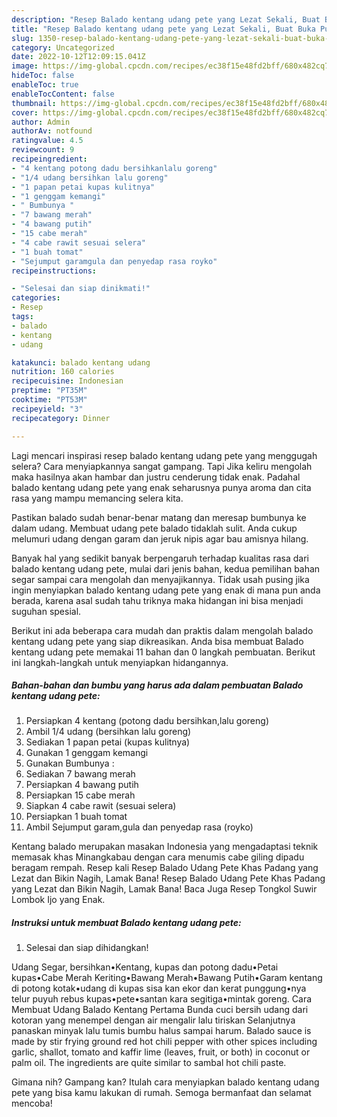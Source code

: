 ```yaml
---
description: "Resep Balado kentang udang pete yang Lezat Sekali, Buat Buka Puasa Enak Banget"
title: "Resep Balado kentang udang pete yang Lezat Sekali, Buat Buka Puasa Enak Banget"
slug: 1350-resep-balado-kentang-udang-pete-yang-lezat-sekali-buat-buka-puasa-enak-banget
category: Uncategorized
date: 2022-10-12T12:09:15.041Z
image: https://img-global.cpcdn.com/recipes/ec38f15e48fd2bff/680x482cq70/balado-kentang-udang-pete-foto-resep-utama.jpg
hideToc: false
enableToc: true
enableTocContent: false
thumbnail: https://img-global.cpcdn.com/recipes/ec38f15e48fd2bff/680x482cq70/balado-kentang-udang-pete-foto-resep-utama.jpg
cover: https://img-global.cpcdn.com/recipes/ec38f15e48fd2bff/680x482cq70/balado-kentang-udang-pete-foto-resep-utama.jpg
author: Admin
authorAv: notfound
ratingvalue: 4.5
reviewcount: 9
recipeingredient:
- "4 kentang potong dadu bersihkanlalu goreng"
- "1/4 udang bersihkan lalu goreng"
- "1 papan petai kupas kulitnya"
- "1 genggam kemangi"
- " Bumbunya "
- "7 bawang merah"
- "4 bawang putih"
- "15 cabe merah"
- "4 cabe rawit sesuai selera"
- "1 buah tomat"
- "Sejumput garamgula dan penyedap rasa royko"
recipeinstructions:

- "Selesai dan siap dinikmati!"
categories:
- Resep
tags:
- balado
- kentang
- udang

katakunci: balado kentang udang 
nutrition: 160 calories
recipecuisine: Indonesian
preptime: "PT35M"
cooktime: "PT53M"
recipeyield: "3"
recipecategory: Dinner

---
```



Lagi mencari inspirasi resep balado kentang udang pete yang menggugah selera? Cara menyiapkannya sangat gampang. Tapi Jika keliru mengolah maka hasilnya akan hambar dan justru cenderung tidak enak. Padahal balado kentang udang pete yang enak seharusnya punya aroma dan cita rasa yang mampu memancing selera kita.


Pastikan balado sudah benar-benar matang dan meresap bumbunya ke dalam udang. Membuat udang pete balado tidaklah sulit. Anda cukup melumuri udang dengan garam dan jeruk nipis agar bau amisnya hilang.

Banyak hal yang sedikit banyak berpengaruh terhadap kualitas rasa dari balado kentang udang pete, mulai dari jenis bahan, kedua pemilihan bahan segar sampai cara mengolah dan menyajikannya. Tidak usah pusing jika ingin menyiapkan balado kentang udang pete yang enak di mana pun anda berada, karena asal sudah tahu triknya maka hidangan ini bisa menjadi suguhan spesial.


Berikut ini ada beberapa cara mudah dan praktis dalam mengolah balado kentang udang pete yang siap dikreasikan. Anda bisa membuat Balado kentang udang pete memakai 11 bahan dan 0 langkah pembuatan. Berikut ini langkah-langkah untuk menyiapkan hidangannya.

<!--inarticleads1-->

##### Bahan-bahan dan bumbu yang harus ada dalam pembuatan Balado kentang udang pete:

1. Persiapkan 4 kentang (potong dadu bersihkan,lalu goreng)
1. Ambil 1/4 udang (bersihkan lalu goreng)
1. Sediakan 1 papan petai (kupas kulitnya)
1. Gunakan 1 genggam kemangi
1. Gunakan  Bumbunya :
1. Sediakan 7 bawang merah
1. Persiapkan 4 bawang putih
1. Persiapkan 15 cabe merah
1. Siapkan 4 cabe rawit (sesuai selera)
1. Persiapkan 1 buah tomat
1. Ambil Sejumput garam,gula dan penyedap rasa (royko)


Kentang balado merupakan masakan Indonesia yang mengadaptasi teknik memasak khas Minangkabau dengan cara menumis cabe giling dipadu beragam rempah. Resep kali Resep Balado Udang Pete Khas Padang yang Lezat dan Bikin Nagih, Lamak Bana! Resep Balado Udang Pete Khas Padang yang Lezat dan Bikin Nagih, Lamak Bana! Baca Juga Resep Tongkol Suwir Lombok Ijo yang Enak. 

<!--inarticleads2-->

##### Instruksi untuk membuat Balado kentang udang pete:


1. Selesai dan siap dihidangkan!

Udang Segar, bersihkan•Kentang, kupas dan potong dadu•Petai kupas•Cabe Merah Keriting•Bawang Merah•Bawang Putih•Garam kentang di potong kotak•udang di kupas sisa kan ekor dan kerat punggung•nya telur puyuh rebus kupas•pete•santan kara segitiga•mintak goreng. Cara Membuat Udang Balado Kentang Pertama Bunda cuci bersih udang dari kotoran yang menempel dengan air mengalir lalu tiriskan Selanjutnya panaskan minyak lalu tumis bumbu halus sampai harum. Balado sauce is made by stir frying ground red hot chili pepper with other spices including garlic, shallot, tomato and kaffir lime (leaves, fruit, or both) in coconut or palm oil. The ingredients are quite similar to sambal hot chili paste. 

Gimana nih? Gampang kan? Itulah cara menyiapkan balado kentang udang pete yang bisa kamu lakukan di rumah. Semoga bermanfaat dan selamat mencoba!

